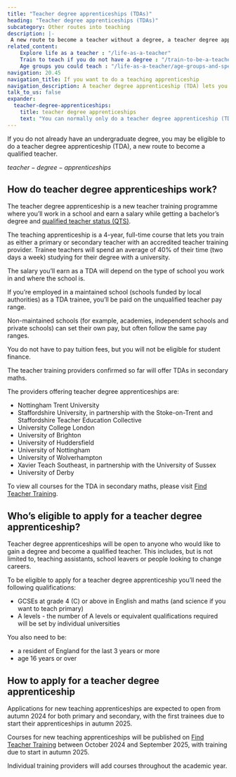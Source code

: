 ```yaml
---
title: "Teacher degree apprenticeships (TDAs)"
heading: "Teacher degree apprenticeships (TDAs)"
subcategory: Other routes into teaching
description: |-
 A new route to become a teacher without a degree, a teacher degree apprenticeship (TDA) lets you work at a school while you qualify as a teacher.
related_content:
    Explore life as a teacher : "/life-as-a-teacher"
    Train to teach if you do not have a degree : "/train-to-be-a-teacher/if-you-dont-have-a-degree"
    Age groups you could teach : "/life-as-a-teacher/age-groups-and-specialisms/age-groups-you-could-teach"
navigation: 20.45
navigation_title: If you want to do a teaching apprenticeship
navigation_description: A teacher degree apprenticeship (TDA) lets you work at a school and earn a salary while getting a degree and qualified teacher status (QTS).
talk_to_us: false
expander:
  teacher-degree-apprenticeships:
    title: teacher degree apprenticeships
    text: "You can normally only do a teacher degree apprenticeship (TDA) if you've been a resident in the UK for the last 3 years or more. There are some exceptions to this. For example, if you've applied to the Afghan or Ukraine resettlement schemes. Speak to providers for more information."
---
```

If you do not already have an undergraduate degree, you may be eligible to do a teacher degree apprenticeship (TDA), a new route to become a qualified teacher.

$teacher-degree-apprenticeships$

##  How do teacher degree apprenticeships work?
The teacher degree apprenticeship is a new teacher training programme where you’ll work in a school and earn a salary while getting a bachelor’s degree and [qualified teacher status (QTS)](/train-to-be-a-teacher/what-is-qts).
 
The teaching apprenticeship is a 4-year, full-time course that lets you train as either a primary or secondary teacher with an accredited teacher training provider. Trainee teachers will spend an average of 40% of their time (two days a week) studying for their degree with a university.

The salary you’ll earn as a TDA will depend on the type of school you work in and where the school is.  

If you’re employed in a maintained school (schools funded by local authorities) as a TDA trainee, you’ll be paid on the unqualified teacher pay range.  

Non-maintained schools (for example, academies, independent schools and private schools) can set their own pay, but often follow the same pay ranges.   

You do not have to pay tuition fees, but you will not be eligible for student finance. 

The teacher training providers confirmed so far will offer TDAs in secondary maths.  

The providers offering teacher degree apprenticeships are:

* Nottingham Trent University
* Staffordshire University, in partnership with the Stoke-on-Trent and Staffordshire Teacher Education Collective
* University College London
* University of Brighton
* University of Huddersfield
* University of Nottingham
* University of Wolverhampton
* Xavier Teach Southeast, in partnership with the University of Sussex
* University of Derby

To view all courses for the TDA in secondary maths, please visit [Find Teacher Training](https://www.gov.uk/find-teacher-training-courses).

## Who’s eligible to apply for a teacher degree apprenticeship?
Teacher degree apprenticeships will be open to anyone who would like to gain a degree and become a qualified teacher. This includes, but is not limited to, teaching assistants, school leavers or people looking to change careers.

To be eligible to apply for a teacher degree apprenticeship you’ll need the following qualifications:

* GCSEs at grade 4 (C) or above in English and maths (and science if you want to teach primary)
* A levels - the number of A levels or equivalent qualifications required will be set by individual universities

You also need to be:

* a resident of England for the last 3 years or more
* age 16 years or over 

## How to apply for a teacher degree apprenticeship 
Applications for new teaching apprenticeships are expected to open from autumn 2024 for both primary and secondary, with the first trainees due to start their apprenticeships in autumn 2025.

Courses for new teaching apprenticeships will be published on [Find Teacher Training](https://find-teacher-training-courses.service.gov.uk/) between October 2024 and September 2025, with training due to start in autumn 2025.

Individual training providers will add courses throughout the academic year.




